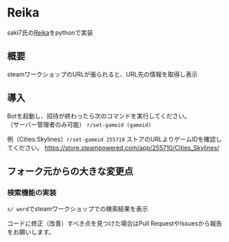 # Reika

saki7氏の[Reika](https://github.com/SETNAHQ/Reika)をpythonで実装

## 概要

steamワークショップのURLが張られると、URL先の情報を取得し表示

## 導入

Botを起動し、招待が終わったら次のコマンドを実行してください。  
（サーバー管理者のみ可能）
`r/set-gameid (gameid)`

例（Cities:Skylines）`r/set-gameid 255710`
ストアのURLよりゲームIDを確認してください。
https://store.steampowered.com/app/255710/Cities_Skylines/

## フォーク元からの大きな変更点

### 検索機能の実装

`s/ word`でsteamワークショップでの検索結果を表示

コードに修正（改善）すべき点を見つけた場合はPull RequestやIssuesから報告をお願いします。

